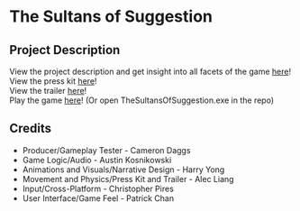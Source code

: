 # The Sultans of Suggestion

## Project Description
View the project description and get insight into all facets of the game [here](https://github.com/alecl303/TheSultansOfSuggestion/blob/380f1e5857f93dde6629df11f5cf88f70d4b5805/project-description.md)!  
View the press kit [here](https://github.com/alecl303/TheSultansOfSuggestion/blob/380f1e5857f93dde6629df11f5cf88f70d4b5805/Presskit.md)!  
View the trailer [here](https://www.youtube.com/watch?v=vQLqbzaNdg0)!  
Play the game [here](https://cmpires.itch.io/the-sultans-of-suggestion)! (Or open TheSultansOfSuggestion.exe in the repo)

## Credits
* Producer/Gameplay Tester - Cameron Daggs
* Game Logic/Audio - Austin Kosnikowski
* Animations and Visuals/Narrative Design - Harry Yong
* Movement and Physics/Press Kit and Trailer - Alec Liang
* Input/Cross-Platform - Christopher Pires
* User Interface/Game Feel - Patrick Chan
